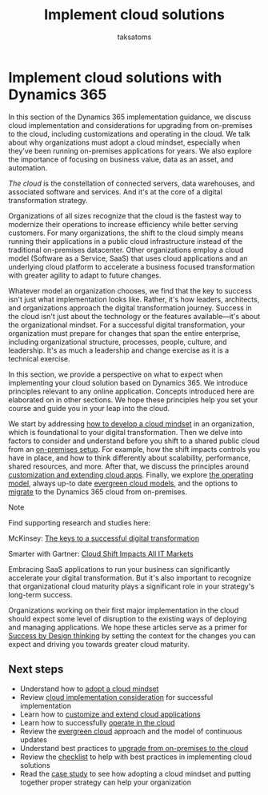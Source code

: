 ﻿---
title: Implement cloud solutions
description: Find guidance on what it means to implement cloud solutions with Dynamics 365. Start the journey towards a solution that is based on Dynamics 365 online.
author: taksatoms
ms.author: tsato
ms.date: 05/17/2023
ms.topic: conceptual
---

# Implement cloud solutions with Dynamics 365

In this section of the Dynamics 365 implementation guidance, we discuss cloud implementation and considerations for upgrading from on-premises to the cloud, including customizations and operating in the cloud. We talk about why organizations must adopt a cloud mindset, especially when they’ve been running on-premises applications for years. We also explore the importance of focusing on business value, data as an asset, and automation.  

*The cloud* is the constellation of connected servers, data warehouses, and associated software and services. And it's at the core of a digital transformation strategy.

Organizations of all sizes recognize that the cloud is the fastest way to modernize their operations to increase efficiency while better serving customers. For many organizations, the shift to the cloud simply means running their applications in a public cloud infrastructure instead of the traditional on-premises datacenter. Other organizations employ a cloud model (Software as a Service, SaaS) that uses cloud applications and an underlying cloud platform to accelerate a business focused transformation with greater agility to adapt to future changes.

Whatever model an organization chooses, we find that the key to success isn't just what implementation looks like. Rather, it's how leaders, architects, and organizations approach the digital transformation journey. Success in the cloud isn't just about the technology or the features available—it's about the organizational mindset. For a successful digital transformation, your organization must prepare for changes that span the entire enterprise, including organizational structure, processes, people, culture, and leadership. It's as much a leadership and change exercise as it is a technical exercise.

In this section, we provide a perspective on what to expect when implementing your cloud solution based on Dynamics 365. We introduce principles relevant to any online application. Concepts introduced here are elaborated on in other sections. We hope these principles help you set your course and guide you in your leap into the cloud.

We start by addressing [how to develop a cloud mindset](implementing-cloud-solutions-adopt-cloud-mindset.md) in an organization, which is foundational to your digital transformation. Then we delve into factors to consider and understand before you shift to a shared public cloud from an [on-premises setup](implementing-cloud-solutions-upgrade-from-onpremises-to-cloud.md). For example, how the shift impacts controls you have in place, and how to think differently about scalability, performance, shared resources, and more. After that, we discuss the principles around [customization and extending cloud apps](implementing-cloud-solutions-customize-extend-cloud-applications.md). Finally, we explore [the operating model](implementing-cloud-solutions-operate-in-cloud.md), always up-to date [evergreen cloud models](implementing-cloud-solutions-evergreen-cloud.md), and the options to [migrate](implementing-cloud-solutions-upgrade-from-onpremises-to-cloud.md) to the Dynamics 365 cloud from on-premises.

> [!NOTE]
> Find supporting research and studies here:
>
> McKinsey: [The keys to a successful digital transformation](https://www.mckinsey.com/business-functions/organization/our-insights/unlocking-success-in-digital-transformations) 
>
> Smarter with Gartner: [Cloud Shift Impacts All IT Markets](https://www.gartner.com/smarterwithgartner/cloud-shift-impacts-all-it-markets/)

Embracing SaaS applications to run your business can significantly accelerate your digital transformation. But it's also important to recognize that organizational cloud maturity plays a significant role in your strategy's long-term success.

Organizations working on their first major implementation in the cloud should expect some level of disruption to the existing ways of deploying and managing applications. We hope these articles serve as a primer for [Success by Design thinking](success-by-design.md) by setting the context for the changes you can expect and driving you towards greater cloud maturity.

## Next steps

- Understand how to [adopt a cloud mindset](implementing-cloud-solutions-adopt-cloud-mindset.md)  
- Review [cloud implementation consideration](implementing-cloud-solutions-cloud-implementation.md) for successful implementation  
- Learn how to [customize and extend cloud applications](implementing-cloud-solutions-customize-extend-cloud-applications.md)
- Learn how to successfully [operate in the cloud](implementing-cloud-solutions-operate-in-cloud.md)  
- Review the [evergreen cloud](implementing-cloud-solutions-evergreen-cloud.md) approach and the model of continuous updates
- Understand best practices to [upgrade from on-premises to the cloud](implementing-cloud-solutions-upgrade-from-onpremises-to-cloud.md)  
- Review the [checklist](implementing-cloud-solutions-checklist.md) to help with best practices in implementing cloud solutions  
- Read the [case study](implementing-cloud-solutions-case-study.md) to see how adopting a cloud mindset and putting together proper strategy can help your organization  
